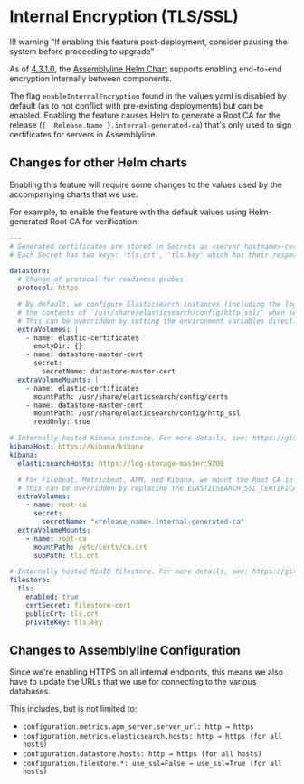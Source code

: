 # Internal Encryption (TLS/SSL)

!!! warning "If enabling this feature post-deployment, consider pausing the system before proceeding to upgrade"

As of [4.3.1.0](https://github.com/CybercentreCanada/assemblyline/releases/tag/v4.3.1.stable0), the [Assemblyline Helm Chart](https://github.com/CybercentreCanada/assemblyline-helm-chart)
supports enabling end-to-end encryption internally between components.

The flag `enableInternalEncryption` found in the values.yaml is disabled by default
(as to not conflict with pre-existing deployments) but can be enabled. Enabling the feature causes Helm to generate a
Root CA for the release (`{ .Release.Name }.internal-generated-ca`) that's only used to sign certificates for servers in Assemblyline.

## Changes for other Helm charts

Enabling this feature will require some changes to the values used by the accompanying charts that we use.

For example, to enable the feature with the default values using Helm-generated Root CA for verification:

```yaml
---
# Generated certificates are stored in Secrets as <server_hostname>-cert
# Each Secret has two keys: 'tls.crt', 'tls.key' which has their respective public certificate and private key

datastore:
  # Change of protocol for readiness probes
  protocol: https

  # By default, we configure Elasticsearch instances (including the log-storage) to use
  # the contents of '/usr/share/elasticsearch/config/http_ssl/' when settings up HTTPS
  # This can be overridden by setting the environment variables directly, see values.yaml for more details
  extraVolumes: |
    - name: elastic-certificates
      emptyDir: {}
    - name: datastore-master-cert
      secret:
        secretName: datastore-master-cert
  extraVolumeMounts: |
    - name: elastic-certificates
      mountPath: /usr/share/elasticsearch/config/certs
    - name: datastore-master-cert
      mountPath: /usr/share/elasticsearch/config/http_ssl
      readOnly: true

# Internally hosted Kibana instance. For more details, see: https://github.com/elastic/helm-charts/tree/7.17/kibana#configuration
kibanaHost: https://kibana/kibana
kibana:
  elasticsearchHosts: https://log-storage-master:9200

  # For Filebeat, Metricbeat, APM, and Kibana, we mount the Root CA in '/etc/certs/ca.crt'
  # This can be overridden by replacing the ELASTICSEARCH_SSL_CERTIFICATEAUTHORITIES environment variable
  extraVolumes:
    - name: root-ca
      secret:
        secretName: "<release_name>.internal-generated-ca"
  extraVolumeMounts:
    - name: root-ca
      mountPath: /etc/certs/ca.crt
      subPath: tls.crt

# Internally hosted MinIO filestore. For more details, see: https://github.com/minio/charts/tree/main/minio#configuration
filestore:
  tls:
    enabled: true
    certSecret: filestore-cert
    publicCrt: tls.crt
    privateKey: tls.key
```

## Changes to Assemblyline Configuration

Since we're enabling HTTPS on all internal endpoints, this means we also have to update the URLs that we use for connecting
to the various databases.

This includes, but is not limited to:

- `configuration.metrics.apm_server.server_url: http → https`
- `configuration.metrics.elasticsearch.hosts: http → https (for all hosts)`
- `configuration.datastore.hosts: http → https (for all hosts)`
- `configuration.filestore.*: use_ssl=False → use_ssl=True (for all hosts)`
